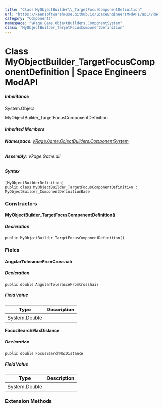 ```yaml
---
title: "Class MyObjectBuilder\\_TargetFocusComponentDefinition"
url: "https://keensoftwarehouse.github.io/SpaceEngineersModAPI/api/VRage.Game.ObjectBuilders.ComponentSystem.MyObjectBuilder_TargetFocusComponentDefinition.html"
category: "Components"
namespace: "VRage.Game.ObjectBuilders.ComponentSystem"
class: "MyObjectBuilder_TargetFocusComponentDefinition"
---
```


# Class MyObjectBuilder\_TargetFocusComponentDefinition | Space Engineers ModAPI

##### Inheritance

System.Object

MyObjectBuilder\_TargetFocusComponentDefinition

##### Inherited Members

###### **Namespace**: [VRage.Game.ObjectBuilders.ComponentSystem](https://keensoftwarehouse.github.io/SpaceEngineersModAPI/api/VRage.Game.ObjectBuilders.ComponentSystem.html)

###### **Assembly**: VRage.Game.dll

##### Syntax

```
[MyObjectBuilderDefinition]
public class MyObjectBuilder_TargetFocusComponentDefinition : MyObjectBuilder_ComponentDefinitionBase
```

### Constructors

#### MyObjectBuilder\_TargetFocusComponentDefinition()

##### Declaration

```
public MyObjectBuilder_TargetFocusComponentDefinition()
```

### Fields

#### AngularToleranceFromCrosshair

##### Declaration

```
public double AngularToleranceFromCrosshair
```

##### Field Value

| Type | Description |
| --- | --- |
| System.Double |     |

#### FocusSearchMaxDistance

##### Declaration

```
public double FocusSearchMaxDistance
```

##### Field Value

| Type | Description |
| --- | --- |
| System.Double |     |

### Extension Methods